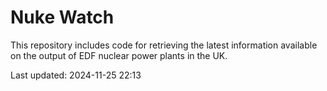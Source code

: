 # Nuke Watch

This repository includes code for retrieving the latest information available on the output of EDF nuclear power plants in the UK.

Last updated: 2024-11-25 22:13